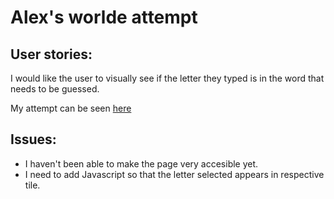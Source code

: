 # Alex's worlde attempt 

## User stories: 

I would like the user to visually see if the letter they typed is in the word that needs to be guessed. 

My attempt can be seen [here](https://alexpd93.github.io/alex-wordle-attempt/)

## Issues:
- I haven't been able to make the page very accesible yet. 
- I need to add Javascript so that the letter selected appears in respective tile. 
